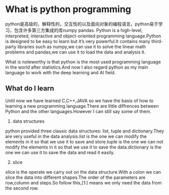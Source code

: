<!--
 * @Author: eraDong 115410761+eraDong@users.noreply.github.com
 * @Date: 2024-02-13 20:35:26
 * @LastEditors: eraDong 115410761+eraDong@users.noreply.github.com
 * @LastEditTime: 2024-02-13 21:03:04
 * @FilePath: \SUST\RandomThings\Postgraduation\APS\python程序设计（empty）\taking.md
 * @Description: 这是默认设置,请设置`customMade`, 打开koroFileHeader查看配置 进行设置: https://github.com/OBKoro1/koro1FileHeader/wiki/%E9%85%8D%E7%BD%A
-->
# What is python programming

python是高级的，解释性的，交互性的以及面向对象的编程语言。python易于学习，包含许多第三方集成的库numpy pandas.
Python is a high-level, interpreted, interactive and object-oriented programming language.Python is designed to be easy to learn but it’s very powerful.It contains many third-party libraries such as numpy,we can use it to solve the linear math problems and pandas,we can use it to load the data and analysis it.

What is noteworthy is that python is the most used programming language in the world after statistics.And now I also regard python as my main language to work with the deep learning and AI field.

## What do I learn

Until now we have learned C,C++,JAVA so we have the basis of how to learning a new programming language.There are little diffrences between Python and the other languages.However I can still say some of them.

1. data structures

python provided three classic data structures: list, tuple and dictionary.They are very useful in the data analysis.list is the one we can modify the elements in it so that we use it to save and store.tuple is the one we can not modify the elements in it so that we use it to save the data.dictionary is the one we can use it to save the data and read it easily.

2. slice

slice is the operate we carry out on the data structure.With a colon we can slice the data into different shapes.The order of the parameters are row,column and steps.So follow this,[1:] means we only need the data from the second row.
